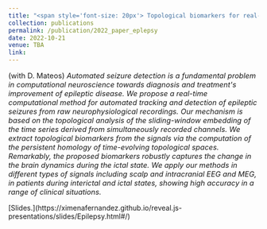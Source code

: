 ```yaml
---
title: "<span style='font-size: 20px'> Topological biomarkers for real-time detection of epileptic seizures."
collection: publications
permalink: /publication/2022_paper_eplepsy
date: 2022-10-21
venue: TBA
link: 
---
```


<p style="font-size:11pt;">
(with D. Mateos) <span style="font-size:11pt; font-style:italic"> 
Automated seizure detection is a fundamental problem in computational neuroscience towards diagnosis and treatment's improvement  of epileptic disease.
We propose a real-time computational method for automated tracking
and detection of epileptic seizures from raw neurophysiological recordings. Our mechanism
is based on the topological analysis of the sliding-window embedding of the time series derived from simultaneously recorded channels. We extract topological biomarkers from the
signals via the computation of the persistent homology of time-evolving topological spaces. Remarkably, the proposed biomarkers robustly captures the change in the brain dynamics during the ictal state.
We apply our methods
in different types of signals including scalp and intracranial EEG and MEG, in patients
during interictal and ictal states, showing high accuracy in a range of clinical situations.
</span>
</p>
[Slides.](https://ximenafernandez.github.io/reveal.js-presentations/slides/Epilepsy.html#/)
